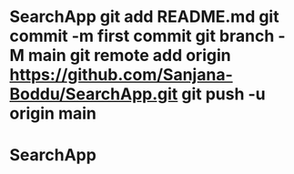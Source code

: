 # SearchApp git add README.md git commit -m first commit git branch -M main git remote add origin https://github.com/Sanjana-Boddu/SearchApp.git git push -u origin main
# SearchApp
